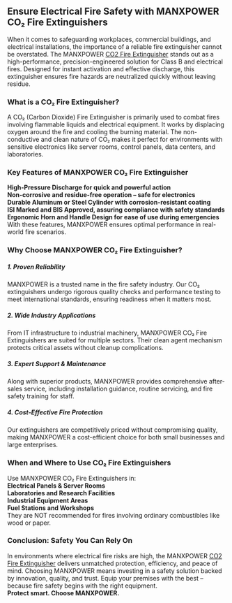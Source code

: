 <h2>Ensure Electrical Fire Safety with MANXPOWER CO₂ Fire Extinguishers</h2>
When it comes to safeguarding workplaces, commercial buildings, and electrical installations, the importance of a reliable fire extinguisher cannot be overstated. The MANXPOWER <a href="https://manximpex.com/product/co2-fire-extingusisher/" title="CO2 Fire Extinguisher" alt"CO2 Fire Extinguisher" <a>CO2 Fire Extinguisher</a> stands out as a high-performance, precision-engineered solution for Class B and electrical fires. Designed for instant activation and effective discharge, this extinguisher ensures fire hazards are neutralized quickly without leaving residue.<br> 
<h3>What is a CO₂ Fire Extinguisher?</h3>
A CO₂ (Carbon Dioxide) Fire Extinguisher is primarily used to combat fires involving flammable liquids and electrical equipment. It works by displacing oxygen around the fire and cooling the burning material. The non-conductive and clean nature of CO₂ makes it perfect for environments with sensitive electronics like server rooms, control panels, data centers, and laboratories.<br>
<h3>Key Features of MANXPOWER CO₂ Fire Extinguisher</h3>
<b>High-Pressure Discharge for quick and powerful action</b><br>
<b>Non-corrosive and residue-free operation – safe for electronics</b><br>
<b>Durable Aluminum or Steel Cylinder with corrosion-resistant coating</b><br>
<b>ISI Marked and BIS Approved, assuring compliance with safety standards</b><br>
<b>Ergonomic Horn and Handle Design for ease of use during emergencies</b><br>
With these features, MANXPOWER ensures optimal performance in real-world fire scenarios.<br>
<h3>Why Choose MANXPOWER CO₂ Fire Extinguisher?</h3>
<h5>1. Proven Reliability</h5>
MANXPOWER is a trusted name in the fire safety industry. Our CO₂ extinguishers undergo rigorous quality checks and performance testing to meet international standards, ensuring readiness when it matters most.<br>
<h5>2. Wide Industry Applications</h5>
From IT infrastructure to industrial machinery, MANXPOWER CO₂ Fire Extinguishers are suited for multiple sectors. Their clean agent mechanism protects critical assets without cleanup complications.<br>
<h5>3. Expert Support & Maintenance</h5>
Along with superior products, MANXPOWER provides comprehensive after-sales service, including installation guidance, routine servicing, and fire safety training for staff.<br>
<h5>4. Cost-Effective Fire Protection</h5>
Our extinguishers are competitively priced without compromising quality, making MANXPOWER a cost-efficient choice for both small businesses and large enterprises.<br>
<h3>When and Where to Use CO₂ Fire Extinguishers</h3>
Use MANXPOWER CO₂ Fire Extinguishers in:<br>
<b>Electrical Panels & Server Rooms</b><br>
<b>Laboratories and Research Facilities</b><br>
<b>Industrial Equipment Areas</b><br>
<b>Fuel Stations and Workshops</b><br>
They are NOT recommended for fires involving ordinary combustibles like wood or paper.<br>
<h3>Conclusion: Safety You Can Rely On</h3>
In environments where electrical fire risks are high, the MANXPOWER <a href="https://manximpex.com/product/co2-fire-extingusisher/" title="CO2 Fire Extinguisher" alt"CO2 Fire Extinguisher" <a>CO2 Fire Extinguisher</a> delivers unmatched protection, efficiency, and peace of mind. Choosing MANXPOWER means investing in a safety solution backed by innovation, quality, and trust. Equip your premises with the best – because fire safety begins with the right equipment.<br>
<b>Protect smart. Choose MANXPOWER.</b>
